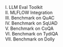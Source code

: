    I. LLM Eval Toolkit <br />
   II. MLFLOW Integration <br />
   III. Benchmark on QuAC <br />
   IV. Benchmark on SqUAD <br />
   V. Benchmark on CoQA <br />
   VI. Benchmark on TydiQA <br />
   VII. Benchmark on Dolly <br />
